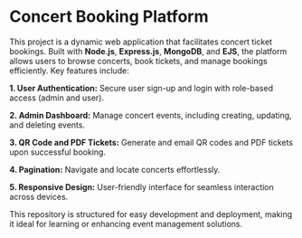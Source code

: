 # Concert Booking Platform

This project is a dynamic web application that facilitates concert ticket bookings. Built with **Node.js**, **Express.js**, **MongoDB**, and **EJS**, the platform allows users to browse concerts, book tickets, and manage bookings efficiently. Key features include:

__1. User Authentication:__ Secure user sign-up and login with role-based access (admin and user).

__2. Admin Dashboard:__ Manage concert events, including creating, updating, and deleting events.

__3. QR Code and PDF Tickets:__ Generate and email QR codes and PDF tickets upon successful booking.

__4. Pagination:__ Navigate and locate concerts effortlessly.

__5. Responsive Design:__ User-friendly interface for seamless interaction across devices.

This repository is structured for easy development and deployment, making it ideal for learning or enhancing event management solutions.
